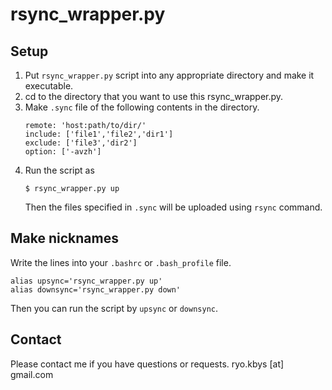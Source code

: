 # rsync_wrapper.py

## Setup

1. Put `rsync_wrapper.py` script into any appropriate directory and make it executable.
2. cd to the directory that you want to use this rsync_wrapper.py.
3. Make `.sync` file of the following contents in the directory.
   ```
   remote: 'host:path/to/dir/'
   include: ['file1','file2','dir1']
   exclude: ['file3','dir2']
   option: ['-avzh']
   ```
4. Run the script as
   ```
   $ rsync_wrapper.py up
   ```
   Then the files specified in `.sync` will be uploaded using `rsync` command.

## Make nicknames

Write the lines into your `.bashrc` or `.bash_profile` file.
```
alias upsync='rsync_wrapper.py up'
alias downsync='rsync_wrapper.py down'
```
Then you can run the script by `upsync` or `downsync`.


## Contact

Please contact me if you have questions or requests.
ryo.kbys [at] gmail.com

